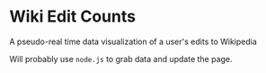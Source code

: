 Wiki Edit Counts
================

A pseudo-real time data visualization of a user's edits to Wikipedia

Will probably use `node.js` to grab data and update the page. 
